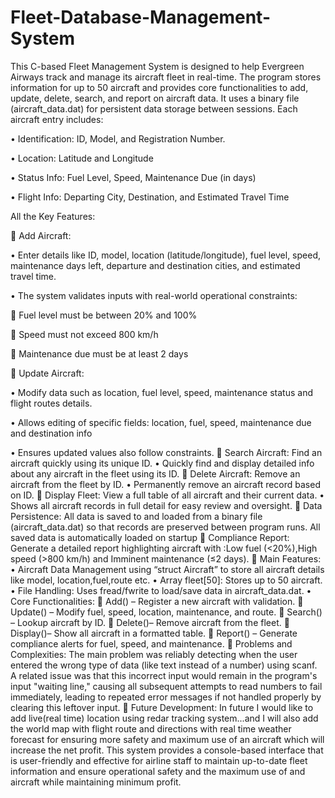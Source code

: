 # Fleet-Database-Management-System
This C-based Fleet Management System is designed to help Evergreen Airways track and manage its aircraft fleet in real-time. The program stores information for up to 50 aircraft and provides core functionalities to add, update, delete, search, and report on aircraft data. It uses a binary file (aircraft_data.dat) for persistent data storage between sessions.
Each aircraft entry includes:

•	Identification: ID, Model, and Registration Number.

•	Location: Latitude and Longitude

•	Status Info: Fuel Level, Speed, Maintenance Due (in days)

•	Flight Info: Departing City, Destination, and Estimated Travel Time

All the Key Features:

	Add Aircraft:

•	Enter details like ID, model, location (latitude/longitude), fuel level, speed,          maintenance days left, departure and destination cities, and estimated travel time.

•	 The system validates inputs with real-world operational constraints:

	Fuel level must be between 20% and 100%

	Speed must not exceed 800 km/h

	Maintenance due must be at least 2 days

	Update Aircraft: 

•	Modify data such as location, fuel level, speed, maintenance status and flight routes details.

•	 Allows editing of specific fields: location, fuel, speed, maintenance due and 
            destination info
            
•	Ensures updated values also follow constraints.
	Search Aircraft: Find an aircraft quickly using its unique ID.
•	Quickly find and display detailed info about any aircraft in the fleet using its ID.
	Delete Aircraft: Remove an aircraft from the fleet by ID.
•	Permanently remove an aircraft record based on ID.
	Display Fleet: View a full table of all aircraft and their current data.
•	Shows all aircraft records in full detail for easy review and oversight.
	Data Persistence: All data is saved to and loaded from a binary file (aircraft_data.dat) so that records are preserved between program runs. All saved data is automatically loaded on startup
	Compliance Report: Generate a detailed report highlighting aircraft with :Low fuel (<20%),High speed (>800 km/h) and Imminent maintenance (≤2 days).
	Main Features: 
•	Aircraft Data Management using “struct Aircraft” to store all aircraft details like model, location,fuel,route etc.
•	Array fleet[50]: Stores up to 50 aircraft.
•	File Handling: Uses fread/fwrite to load/save data in aircraft_data.dat.
•	Core Functionalities:
	Add() – Register a new aircraft with validation.
	Update() – Modify fuel, speed, location, maintenance, and route.
	Search() – Lookup aircraft by ID.
	Delete()– Remove aircraft from the fleet.
	Display()– Show all aircraft in a formatted table.
	Report() – Generate compliance alerts for fuel, speed, and maintenance.
	Problems and Complexities: The main problem was reliably detecting when the user entered the wrong type of data (like text instead of a number) using scanf. A related issue was that this incorrect input would remain in the program's input "waiting line," causing all subsequent attempts to read numbers to fail immediately, leading to repeated error messages if not handled properly by clearing this leftover input.
	Future Development: In future I would like to add live(real time) location using redar tracking system...and I will also add the world map with flight route and directions with real time weather forecast for ensuring more safety and maximum use of an aircraft which will increase  the net profit.
This system provides a console-based interface that is user-friendly and effective for airline staff to maintain up-to-date fleet information and ensure operational safety and the maximum use of and aircraft while maintaining minimum profit.
